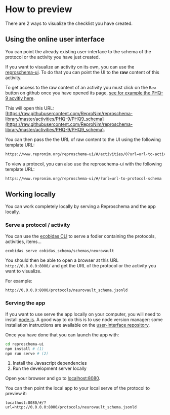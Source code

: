 # How to preview

There are 2 ways to visualize the checklist you have created.

## Using the online user interface

You can point the already existing user-interface to the schema of the protocol or the activity you have just created.

If you want to visualize an activity on its own, you can use the [reproschema-ui](https://www.repronim.org/reproschema-ui/#/).
To do that you can point the UI to the **raw** content of this activity.

To get access to the raw content of an activity you must click on the `Raw` button on github once you have opened its page,
[see for example the PHQ-9 acvitiy here](https://github.com/ReproNim/reproschema-library/blob/master/activities/PHQ-9/PHQ9_schema).

This will open this URL:
[https://raw.githubusercontent.com/ReproNim/reproschema-library/master/activities/PHQ-9/PHQ9_schema](https://raw.githubusercontent.com/ReproNim/reproschema-library/master/activities/PHQ-9/PHQ9_schema).

You can then pass the the URL of raw content to the UI using the following
template URL:

```bash
https://www.repronim.org/reproschema-ui/#/activities/0?url=url-to-activity-schema
```

To view a protocol, you can also use the reproschema-ui with the following template URL:

```bash
https://www.repronim.org/reproschema-ui/#/?url=url-to-protocol-schema
```

## Working locally

You can work completely locally by serving a Reproschema and the app locally.

### Serve a protocol / activity

You can use the [ecobidas CLI](setup.md#command-line-interface) to serve a fodler containing the protocols, activities, items...

```bash
ecobidas serve cobidas_schema/schemas/neurovault
```

You should then be able to open a browser at this URL `http://0.0.0.0:8000/`
and get the URL of the protocol or the activity you want to visualize.

For example:

```text
http://0.0.0.0:8000/protocols/neurovault_schema.jsonld
```

### Serving the app

If you want to use serve the app locally on your computer, you will need to install [node.js](https://nodejs.org/en/).
A good way to do this is to use node version manager:
some installation instructions are available on the
[user-interface repository](https://github.com/ReproNim/reproschema-ui#serve-the-app-on-your-computer).

Once you have done that you can launch the app with:

```bash
cd reproschema-ui
npm install # (1)
npm run serve # (2)
```

<!-- ANNOTATIONS START -->
1.  Install the Javascript dependencies
2.  Run the development server locally
<!-- ANNOTATIONS END -->

Open your browser and go to [localhost:8080](localhost:8080).

You can then point the local app to your local serve of the protocol to preview it:

```text
localhost:8080/#/?url=http://0.0.0.0:8000/protocols/neurovault_schema.jsonld
```
